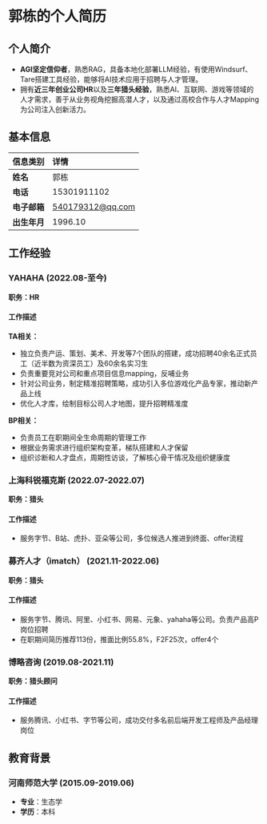 # 郭栋的个人简历

## 个人简介

- **AGI坚定信仰者**，熟悉RAG，具备本地化部署LLM经验，有使用Windsurf、Tare搭建工具经验，能够将AI技术应用于招聘与人才管理。
- 拥有**近三年创业公司HR**以及**三年猎头经验**，熟悉AI、互联网、游戏等领域的人才需求，善于从业务视角挖掘高潜人才，以及通过高校合作与人才Mapping为公司注入创新活力。

## 基本信息

| 信息类别 | 详情 |
| :------ | :------ |
| **姓名** | 郭栋 |
| **电话** | 15301911102 |
| **电子邮箱** | 540179312@qq.com |
| **出生年月** | 1996.10 |

## 工作经验

### **YAHAHA** (2022.08-至今)
**职务：HR**

#### 工作描述
**TA相关：**
- 独立负责产运、策划、美术、开发等7个团队的搭建，成功招聘40余名正式员工（近半数为资深员工）及60余名实习生
- 负责重要竞对公司和重点项目信息mapping，反哺业务
- 针对公司业务，制定精准招聘策略，成功引入多位游戏化产品专家，推动新产品上线
- 优化人才库，绘制目标公司人才地图，提升招聘精准度

**BP相关：**
- 负责员工在职期间全生命周期的管理工作
- 根据业务需求进行组织架构变革，梯队搭建和人才保留
- 组织诊断和人才盘点，周期性访谈，了解核心骨干情况及组织健康度

### **上海科锐福克斯** (2022.07-2022.07)
**职务：猎头**

#### 工作描述
- 服务字节、B站、虎扑、亚朵等公司，多位候选人推进到终面、offer流程

### **募齐人才（imatch）** (2021.11-2022.06)
**职务：猎头**

#### 工作描述
- 服务字节、腾讯、阿里、小红书、网易、元象、yahaha等公司。负责产品高P岗位招聘
- 在职期间简历推荐113份，推面比例55.8%，F2F25次，offer4个

### **博略咨询** (2019.08-2021.11)
**职务：猎头顾问**

#### 工作描述
- 服务腾讯、小红书、字节等公司，成功交付多名前后端开发工程师及产品经理岗位

## 教育背景

### **河南师范大学** (2015.09-2019.06)
- **专业**：生态学
- **学历**：本科